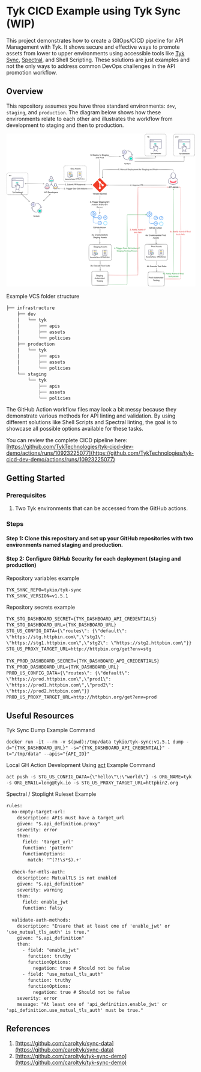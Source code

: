 # Tyk CICD Example using Tyk Sync (WIP)
This project demonstrates how to create a GitOps/CICD pipeline for API Management with Tyk. It shows secure and effective ways to promote assets from lower to upper environments using accessible tools like [Tyk Sync](https://tyk.io/docs/product-stack/tyk-sync/overview/), [Spectral](https://github.com/stoplightio/spectral), and Shell Scripting. These solutions are just examples and not the only ways to address common DevOps challenges in the API promotion workflow.

## Overview
This repository assumes you have three standard environments: `dev`, `staging`, and `production`. The diagram below shows how these environments relate to each other and illustrates the workflow from development to staging and then to production.

![Screenshot of an example CICD workflow demonstrating the Tyk asset promotion between environments](./assets/imgs/tyk-cicd-workflow-example.png)


Example VCS folder structure
```
├── infrastructure
    ├── dev 
    │   └── tyk
    │       ├── apis
    │       ├── assets
    │       └── policies
    ├── production 
    │   └── tyk
    │       ├── apis
    │       ├── assets
    │       └── policies
    └── staging
        └── tyk
            ├── apis
            ├── assets
            └── policies
```

The GitHub Action workflow files may look a bit messy because they demonstrate various methods for API linting and validation. By using different solutions like Shell Scripts and Spectral linting, the goal is to showcase all possible options available for these tasks.

You can review the complete CICD pipeline here: [https://github.com/TykTechnologies/tyk-cicd-dev-demo/actions/runs/10923225077](https://github.com/TykTechnologies/tyk-cicd-dev-demo/actions/runs/10923225077)

## Getting Started
### Prerequisites
1. Two Tyk environments that can be accessed from the GitHub actions.

### Steps
#### Step 1: Clone this repository and set up your GitHub repositories with two environments named staging and production.

#### Step 2: Configure GitHub Security for each deployment (staging and production)
Repository variables example
```
TYK_SYNC_REPO=tykio/tyk-sync
TYK_SYNC_VERSION=v1.5.1
```

Repository secrets example
```
TYK_STG_DASHBOARD_SECRET={TYK_DASHBOARD_API_CREDENTIALS}
TYK_STG_DASHBOARD_URL={TYK_DASHBOARD_URL}
STG_US_CONFIG_DATA={\"routes\": {\"default\": \"https://stg.httpbin.com\",\"stg1\": \"https://stg1.httpbin.com\",\"stg2\": \"https://stg2.httpbin.com\"}}
STG_US_PROXY_TARGET_URL=http://httpbin.org/get?env=stg

TYK_PROD_DASHBOARD_SECRET={TYK_DASHBOARD_API_CREDENTIALS}
TYK_PROD_DASHBOARD_URL={TYK_DASHBOARD_URL}
PROD_US_CONFIG_DATA={\"routes\": {\"default\": \"https://prod.httpbin.com\",\"prod1\": \"https://prod1.httpbin.com\",\"prod2\": \"https://prod2.httpbin.com\"}}
PROD_US_PROXY_TARGET_URL=http://httpbin.org/get?env=prod
```


## Useful Resources
Tyk Sync Dump Example Command
```
docker run -it --rm -v $(pwd):/tmp/data tykio/tyk-sync:v1.5.1 dump -d="{TYK_DASHBOARD_URL}" -s="{TYK_DASHBOARD_API_CREDENTIAL}" -t="/tmp/data" --apis="{API_ID}"
```

Local GH Action Development Using [act](https://nektosact.com/) Example Command
```
act push -s STG_US_CONFIG_DATA={\"hello\"\:\"world\"} -s ORG_NAME=tyk -s ORG_EMAIL=long@tyk.io -s STG_US_PROXY_TARGET_URL=httpbin2.org
```

Spectral / Stoplight Ruleset Example
```
rules:
  no-empty-target-url:
    description: APIs must have a target_url
    given: "$.api_definition.proxy"
    severity: error
    then:
      field: 'target_url'
      function: 'pattern'
      functionOptions:
        match: '^(?!\s*$).+'

  check-for-mtls-auth:
    description: MutualTLS is not enabled
    given: "$.api_definition"
    severity: warning
    then:
      field: enable_jwt 
      function: falsy

  validate-auth-methods:
    description: "Ensure that at least one of 'enable_jwt' or 'use_mutual_tls_auth' is true."
    given: "$.api_definition"
    then:
      - field: "enable_jwt"
        function: truthy
        functionOptions:
          negation: true # Should not be false
      - field: "use_mutual_tls_auth"
        function: truthy
        functionOptions:
          negation: true # Should not be false
    severity: error
    message: "At least one of 'api_definition.enable_jwt' or 'api_definition.use_mutual_tls_auth' must be true."
```

## References
1. [https://github.com/caroltyk/sync-data](https://github.com/caroltyk/sync-data)
2. [https://github.com/caroltyk/tyk-sync-demo](https://github.com/caroltyk/tyk-sync-demo)
